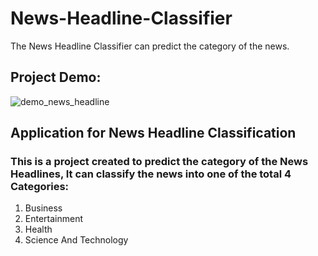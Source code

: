 # News-Headline-Classifier
The News Headline Classifier can predict the category of the news.

## Project Demo:

![demo_news_headline](https://user-images.githubusercontent.com/59251003/176908455-316cead4-ebb6-4e6b-b02f-ef3643508090.gif)

## Application for News Headline Classification
 ### This is a project created to predict the category of the News Headlines, It can classify the news into one of the total 4 Categories:
 
 1. Business
 2. Entertainment
 3. Health
 4. Science And Technology
